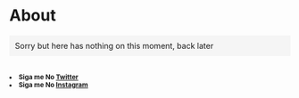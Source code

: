 # About

<p style="background-color:whitesmoke;padding:10px;">
  Sorry but here has nothing on this moment, back later
</p>
<br>
<small>
  <li><strong>Siga me No <a href="#" onclick="http://twitter.com/nassds">Twitter</a></strong></li>
  <li><strong>Siga me No <a href="#" onclick="https://www.instagram.com/nassdsl/">Instagram</a></strong></li>
 </small>

